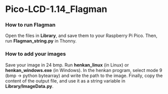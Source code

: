 # Pico-LCD-1.14_Flagman
### How to run Flagman
Open the files in **Library**, and save them to your Raspberry Pi Pico.
Then, run **Flagman_string.py** in Thonny.

### How to add your images
Save your image in 24 bmp. Run **henkan_linux** (in Linux) or **henkan_windows.exe** (in Windows). In the henkan program, select mode 9 (bmp -> python bytearray) and write the path to the image. Finally, copy the content of the output file, and use it as a string variable in **Library/ImageData.py**.